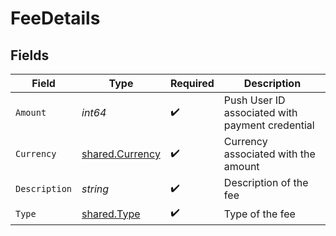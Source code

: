 # FeeDetails


## Fields

| Field                                                     | Type                                                      | Required                                                  | Description                                               |
| --------------------------------------------------------- | --------------------------------------------------------- | --------------------------------------------------------- | --------------------------------------------------------- |
| `Amount`                                                  | *int64*                                                   | :heavy_check_mark:                                        | Push User ID associated with payment credential           |
| `Currency`                                                | [shared.Currency](../../../pkg/models/shared/currency.md) | :heavy_check_mark:                                        | Currency associated with the amount                       |
| `Description`                                             | *string*                                                  | :heavy_check_mark:                                        | Description of the fee                                    |
| `Type`                                                    | [shared.Type](../../../pkg/models/shared/type.md)         | :heavy_check_mark:                                        | Type of the fee                                           |